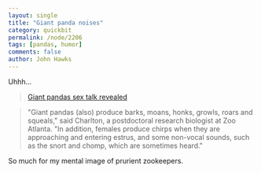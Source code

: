 ```yaml
---
layout: single 
title: "Giant panda noises" 
category: quickbit
permalink: /node/2206
tags: [pandas, humor] 
comments: false 
author: John Hawks 
---
```


Uhhh...

<blockquote><a href="http://www.msnbc.msn.com/id/32843606/ns/technology_and_science-science/">Giant pandas sex talk revealed</a></blockquote>

<blockquote>"Giant pandas (also) produce barks, moans, honks, growls, roars and squeals," said Charlton, a postdoctoral research biologist at Zoo Atlanta. "In addition, females produce chirps when they are approaching and entering estrus, and some non-vocal sounds, such as the snort and chomp, which are sometimes heard."</blockquote>

So much for my mental image of prurient zookeepers. 

